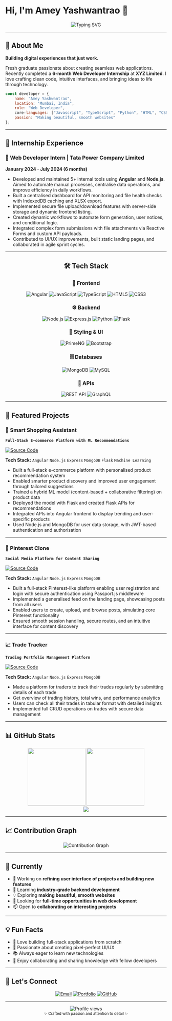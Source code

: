 # Hi, I'm Amey Yashwantrao 👋

<div align="center">
  <img src="https://readme-typing-svg.herokuapp.com?font=SF+Pro+Display&size=24&duration=3000&pause=1000&color=007AFF&center=true&vCenter=true&width=600&lines=Web+Developer;Full+Stack+Enthusiast;Problem+Solver" alt="Typing SVG" />
</div>

---

## 🎯 About Me

**Building digital experiences that just work.**

Fresh graduate passionate about creating seamless web applications. Recently completed a **6-month Web Developer Internship** at **XYZ Limited**. I love crafting clean code, intuitive interfaces, and bringing ideas to life through technology.

```javascript
const developer = {
    name: "Amey Yashwantrao",
    location: "Mumbai, India",
    role: "Web Developer",
    core-languages: ["Javascript", "TypeScript", "Python", "HTML", "CSS"],
    passion: "Making beautiful, smooth websites"
};
```

---

## 💼 Internship Experience

### 🚀 Web Developer Intern | Tata Power Company Limited
**January 2024 - July 2024 (6 months)**

- Developed and maintained 5+ internal tools using **Angular** and **Node.js**. Aimed to automate manual processes, centralise data operations, and improve efficiency in daily workflows.
- Built a centralised dashboard for API monitoring and file health checks with IndexedDB caching and XLSX export.
- Implemented secure file upload/download features with server-side storage and dynamic frontend listing.
- Created dynamic workflows to automate form generation, user notices, and conditional logic.
- Integrated complex form submissions with file attachments via Reactive Forms and custom API payloads.
- Contributed to UI/UX improvements, built static landing pages, and collaborated in agile sprint cycles.
  
---

<div align="center">

## 🛠️ Tech Stack

### 🎨 Frontend
![Angular](https://img.shields.io/badge/Angular-DD0031?style=for-the-badge&logo=angular&logoColor=white)
![JavaScript](https://img.shields.io/badge/JavaScript-F7DF1E?style=for-the-badge&logo=javascript&logoColor=black)
![TypeScript](https://img.shields.io/badge/TypeScript-007ACC?style=for-the-badge&logo=typescript&logoColor=white)
![HTML5](https://img.shields.io/badge/HTML5-E34F26?style=for-the-badge&logo=html5&logoColor=white)
![CSS3](https://img.shields.io/badge/CSS3-1572B6?style=for-the-badge&logo=css3&logoColor=white)

### ⚙️ Backend
![Node.js](https://img.shields.io/badge/Node.js-43853D?style=for-the-badge&logo=node.js&logoColor=white)
![Express.js](https://img.shields.io/badge/Express.js-404D59?style=for-the-badge&logo=express&logoColor=white)
![Python](https://img.shields.io/badge/Python-3776AB?style=for-the-badge&logo=python&logoColor=white)
![Flask](https://img.shields.io/badge/Flask-000000?style=for-the-badge&logo=flask&logoColor=white)

### 🎨 Styling & UI
![PrimeNG](https://img.shields.io/badge/PrimeNG-DD0031?style=for-the-badge&logo=angular&logoColor=white)
![Bootstrap](https://img.shields.io/badge/Bootstrap-563D7C?style=for-the-badge&logo=bootstrap&logoColor=white)

### 🗄️ Databases
![MongoDB](https://img.shields.io/badge/MongoDB-4EA94B?style=for-the-badge&logo=mongodb&logoColor=white)
![MySQL](https://img.shields.io/badge/MySQL-00000F?style=for-the-badge&logo=mysql&logoColor=white)

### 🔗 APIs
![REST API](https://img.shields.io/badge/REST-02569B?style=for-the-badge&logo=rest&logoColor=white)
![GraphQL](https://img.shields.io/badge/GraphQL-E10098?style=for-the-badge&logo=graphql&logoColor=white)

</div>

---

## 🚀 Featured Projects

### 🛒 Smart Shopping Assistant
**`Full-Stack E-commerce Platform with ML Recommendations`**

[![Source Code](https://img.shields.io/badge/⚡_Source_Code-00D4FF?style=for-the-badge&labelColor=000000)](https://github.com/amey301/smart-shopping-assistant.git)

**Tech Stack:** `Angular` `Node.js` `Express` `MongoDB` `Flask` `Machine Learning`

- Built a full-stack e-commerce platform with personalised product recommendation system
- Enabled smarter product discovery and improved user engagement through tailored suggestions
- Trained a hybrid ML model (content-based + collaborative filtering) on product data
- Deployed the model with Flask and created Flask APIs for recommendations
- Integrated APIs into Angular frontend to display trending and user-specific products
- Used Node.js and MongoDB for user data storage, with JWT-based authentication and authorisation

---

### 📌 Pinterest Clone
**`Social Media Platform for Content Sharing`**

[![Source Code](https://img.shields.io/badge/⚡_Source_Code-00D4FF?style=for-the-badge&labelColor=000000)](https://github.com/amey301/pinterest-clone.git)

**Tech Stack:** `Angular` `Node.js` `Express` `MongoDB`

- Built a full-stack Pinterest-like platform enabling user registration and login with secure authentication using Passport.js middleware
- Implemented a generalised feed on the landing page, showcasing posts from all users
- Enabled users to create, upload, and browse posts, simulating core Pinterest functionality
- Ensured smooth session handling, secure routes, and an intuitive interface for content discovery

---

### 📈 Trade Tracker
**`Trading Portfolio Management Platform`**

[![Source Code](https://img.shields.io/badge/⚡_Source_Code-00D4FF?style=for-the-badge&labelColor=000000)](https://github.com/amey301/trade-tracker.git)

**Tech Stack:** `Angular` `Node.js` `Express` `MongoDB`

- Made a platform for traders to track their trades regularly by submitting details of each trade
- Get overview of trading history, total wins, and performance analytics
- Users can check all their trades in tabular format with detailed insights
- Implemented full CRUD operations on trades with secure data management

---

## 📊 GitHub Stats

<div align="center">
  <img height="180em" src="https://github-readme-stats.vercel.app/api?username=amey301&show_icons=true&theme=minimal&hide_border=true&count_private=true&bg_color=ffffff&title_color=000000&text_color=333333&icon_color=007AFF"/>
  <img height="180em" src="https://github-readme-stats.vercel.app/api/top-langs/?username=amey301&layout=compact&theme=minimal&hide_border=true&bg_color=ffffff&title_color=000000&text_color=333333"/>
</div>

<div align="center">
  <img src="https://github-readme-streak-stats.herokuapp.com/?user=amey301&theme=minimal&hide_border=true&background=ffffff&ring=007AFF&fire=007AFF&currStreakLabel=000000&sideLabels=000000&currStreakNum=000000&sideNums=000000&dates=333333"/>
</div>

---

## 📈 Contribution Graph

<div align="center">
  <img src="https://github-readme-activity-graph.vercel.app/graph?username=amey301&bg_color=ffffff&color=333333&line=007AFF&point=007AFF&area=true&hide_border=true" alt="Contribution Graph" />
</div>

---

## 🌟 Currently

- 🔭 Working on **refining user interface of projects and building new features**
- 🌱 Learning **industry-grade backend development**
- 💡 Exploring **making beautiful, smooth websites**
- 🎯 Looking for **full-time opportunities in web development**
- 📫 Open to **collaborating on interesting projects**

---

## 💡 Fun Facts

- 🚀 Love building full-stack applications from scratch
- 🎨 Passionate about creating pixel-perfect UI/UX
- 📚 Always eager to learn new technologies
- 🤝 Enjoy collaborating and sharing knowledge with fellow developers

---

## 💬 Let's Connect

<div align="center">

[![Email](https://img.shields.io/badge/Email-007AFF?style=for-the-badge&logo=mail.ru&logoColor=white)](mailto:yashwantraoamey099@gmail.com)
[![Portfolio](https://img.shields.io/badge/Portfolio-000000?style=for-the-badge&logo=safari&logoColor=white)](https://www.ameyyashwantrao-verce-app.com)
[![GitHub](https://img.shields.io/badge/GitHub-100000?style=for-the-badge&logo=github&logoColor=white)](https://github.com/amey301)

</div>

---

<div align="center">
  <img src="https://komarev.com/ghpvc/?username=amey301&color=007AFF&style=flat-square&label=Profile+Views" alt="Profile views" />
</div>

<div align="center">
  <sub>✨ Crafted with passion and attention to detail ✨</sub>
</div>
